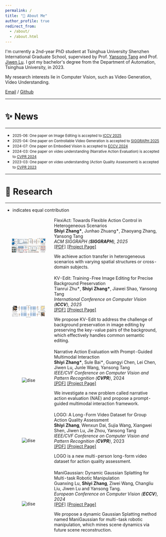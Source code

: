 ```yaml
---
permalink: /
title: "👋 About Me"
author_profile: true
redirect_from: 
  - /about/
  - /about.html
---
```


I'm currently a 2nd-year PhD student at Tsinghua University Shenzhen International Graduate School, supervised by Prof. [Yansong Tang](https://andytang15.github.io/) and Prof. [Jiwen Lu](http://ivg.au.tsinghua.edu.cn/Jiwen_Lu/biography.html). I got my bachelor's degree from the Department of Automation, Tsinghua University, in 2023.

My research interests lie in Computer Vision, such as Video Generation, Video Understanding.

[Email](mailto:sy-zhang23@mails.tsinghua.edu.cn) / [Github](https://github.com/shiyi-zh0408)

---
# ✨ News
---
* <span style="font-size: smaller;">2025-06: One paper on Image Editing is accepted to [ICCV 2025](https://iccv.thecvf.com/)</span>
* <span style="font-size: smaller;">2025-04: One paper on Controllable Video Generation is accepted to [SIGGRAPH 2025](https://www.siggraph.org/siggraph-events/conferences/)</span>
* <span style="font-size: smaller;">2024-07: One paper on Embodied Vision is accepted to [ECCV 2024](https://eccv.ecva.net/)</span>
* <span style="font-size: smaller;">2024-03: One paper on video understanding (Narrative Action Evaluation) is accepted to [CVPR 2024](https://cvpr.thecvf.com/)</span>
* <span style="font-size: smaller;">2023-03: One paper on video understanding (Action Quality Assessment) is accepted to [CVPR 2023](https://cvpr.thecvf.com/Conferences/2023)</span>

---
# 🔬 Research
---
* indicates equal contribution
<table style="width:100%;border:0px;border-spacing:0px;border-collapse:separate;margin-right:auto;margin-left:auto;"><tbody>	

  <!--FlexiAct-->
  <tr>
    <td style="padding:20px;width:30%;max-width:30%" align="center">
      <img style="width:100%;max-width:100%" src="../images/method.jpg" alt="dise">
    </td>
    <td width="75%" valign="center">
      <papertitle>FlexiAct: Towards Flexible Action Control in Heterogeneous Scenarios</papertitle>
      <br>
      <b>Shiyi Zhang*</b>, Junhao Zhuang*, Zhaoyang Zhang, Yansong Tang
      <br>
      <em>ACM SIGGRAPH (<strong>SIGGRAPH</strong>), 2025</em>
      <br>
      <a href="https://arxiv.org/abs/2505.03730">[PDF]</a>
      <a href="https://github.com/shiyi-zh0408/FlexiAct">[Project Page]</a> 
      <br>
      <p> We achieve action transfer in heterogeneous scenarios with varying spatial structures or cross-domain subjects.</p>
    </td>
  </tr>	

  <!--KV-Edit-->
  <tr>
    <td style="padding:20px;width:30%;max-width:30%" align="center">
      <img style="width:100%;max-width:100%" src="../images/kvedit.jpg" alt="dise">
    </td>
    <td width="75%" valign="center">
      <papertitle>KV-Edit: Training-Free Image Editing for Precise Background Preservation</papertitle>
      <br>
      Tianrui Zhu*, <b>Shiyi Zhang*</b>, Jiawei Shao, Yansong Tang
      <br>
      <em>International Conference on Computer Vision (<strong>ICCV</strong>), 2025</em>
      <br>
      <a href="https://arxiv.org/pdf/2502.17363">[PDF]</a>
      <a href="https://xilluill.github.io/projectpages/KV-Edit/">[Project Page]</a> 
      <br>
      <p> We propose KV-Edit to address the challenge of background preservation in image editing by preserving the key-value pairs of the background, which effectively handles common semantic editing.</p>
    </td>
  </tr>	

  <!--NAE-->
  <tr>
    <td style="padding:20px;width:30%;max-width:30%" align="center">
      <img style="width:100%;max-width:100%" src="../images/nae.png" alt="dise">
    </td>
    <td width="75%" valign="center">
      <papertitle>Narrative Action Evaluation with Prompt-Guided Multimodal Interaction</papertitle>
      <br>
      <b>Shiyi Zhang*</b>, Sule Bai*, Guangyi Chen, Lei Chen, Jiwen Lu, Junle Wang, Yansong Tang
      <br>
      <em>IEEE/CVF Conference on Computer Vision and Pattern Recognition (<strong>CVPR</strong>)</em>, 2024
      <br>
      <a href="https://openaccess.thecvf.com/content/CVPR2024/papers/Zhang_Narrative_Action_Evaluation_with_Prompt-Guided_Multimodal_Interaction_CVPR_2024_paper.pdf">[PDF]</a>
      <a href="https://github.com/shiyi-zh0408/NAE_CVPR2024">[Project Page]</a> 
      <br>
      <p> We investigate a new problem called narrative action evaluation (NAE) and propose a prompt-guided multimodal interaction framework.</p>
    </td>
  </tr>	

  <!--LOGO-->
  <tr>
    <td style="padding:20px;width:30%;max-width:30%" align="center">
      <img style="width:100%;max-width:100%" src="../images/logo.png" alt="dise">
    </td>
    <td width="75%" valign="center">
      <papertitle>LOGO: A Long-Form Video Dataset for Group Action Quality Assessment</papertitle>
      <br>
      <b>Shiyi Zhang</b>, Wenxun Dai, Sujia Wang, Xiangwei Shen, Jiwen Lu, Jie Zhou, Yansong Tang
      <br>
      <em>IEEE/CVF Conference on Computer Vision and Pattern Recognition (<strong>CVPR</strong>)</em>, 2023
      <br>
      <a href="https://openaccess.thecvf.com/content/CVPR2023/papers/Zhang_LOGO_A_Long-Form_Video_Dataset_for_Group_Action_Quality_Assessment_CVPR_2023_paper.pdf">[PDF]</a>
      <a href="https://github.com/shiyi-zh0408/LOGO">[Project Page]</a> 
      <br>
      <p> LOGO is a new multi-person long-form video dataset for action quality assessment.</p>
    </td>
  </tr>	

  <!--ManiGaussian-->
  <tr>
    <td style="padding:20px;width:30%;max-width:30%" align="center">
      <img style="width:100%;max-width:100%" src="../images/maga.png" alt="dise">
    </td>
    <td width="75%" valign="center">
      <papertitle>ManiGaussian: Dynamic Gaussian Splatting for Multi-task Robotic Manipulation</papertitle>
      <br>
      Guanxing Lu, <b>Shiyi Zhang</b>, Ziwei Wang, Changliu Liu, Jiwen Lu and Yansong Tang.
      <br>
      <em>European Conference on Computer Vision (<strong>ECCV</strong>), 2024</em>
      <br>
      <a href="https://arxiv.org/pdf/2403.08321.pdf">[PDF]</a>
      <a href="https://github.com/GuanxingLu/ManiGaussian">[Project Page]</a> 
      <br>
      <p> We propose a dynamic Gaussian Splatting method named ManiGaussian for multi-task robotic manipulation, which mines scene dynamics via future scene reconstruction.</p>
    </td>
  </tr>	


</tbody></table>

